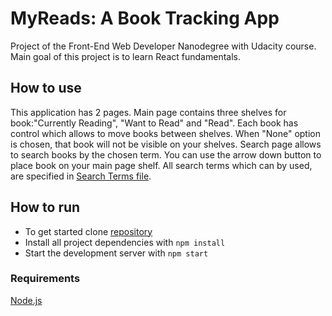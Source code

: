 # MyReads: A Book Tracking App
Project of the Front-End Web Developer Nanodegree with Udacity course. Main goal of this project is to learn React fundamentals.
## How to use
This application has 2 pages. Main page contains three shelves for book:"Currently Reading", "Want to Read" and "Read". Each book has control which allows to move books between shelves. When "None" option is chosen, that book will not be visible on your shelves.
Search page allows to search books by the chosen term. You can use the arrow down button to place book on your main page shelf.
All search terms which can by used, are specified in [Search Terms file](https://github.com/pressR2/MyReads/blob/master/SEARCH_TERMS.md).
## How to run
* To get started clone [repository](https://github.com/pressR2/MyReads.git)
* Install all project dependencies with `npm install`
* Start the development server with `npm start`
### Requirements
[Node.js](https://nodejs.org)
